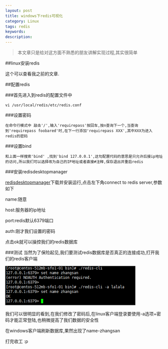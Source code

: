 ```yaml
---
layout: post
title: windows下redis可视化
category: Linux
tags: redis
keywords: 
description: 
---
```


>本文章只是给对这方面不熟悉的朋友讲解实现过程,其实很简单

##linux安装redis

这个可以查看我之前的文章.

##配置redis

###首先进入到redis的配置文件中

	vi /usr/local/redis/etc/redis.conf

###设置密码

	在命令行模式中 敲击'/',输入'requirepass'按回车,按n查询下一个,当查询到'requirepass foobared'时,在下一行添加'requirepass XXX',其中XXX为进入redis的密码

###设置bind

	和上面一样搜索'bind' ,找到'bind 127.0.0.1',这句配置代码的意思是只允许后接ip地址的访问,所以我们可以选择改为自己的IP地址或者直接#注释,保存退出并重启redis

###安装redisdesktopmanager

[redisdesktopmanager](http://redisdesktop.com/download)下载并安装运行,点击左下角connect to redis server,参数如下

name:随意

host:服务器的ip地址

port:redis默认6379端口

auth:刚才我们设置的密码

点击ok就可以操控我们的redis数据库

###测试
当然为了保险起见,我们要测试redis数据库是否真正的连接成功,打开我们的redis客户端

![1](/public/img/technology/redismanager2.png)

我们可以很明显的看到,在我们修改了密码后,在linux客户端登录要使用-a选项+密码才能正常登陆,也稍微提高了我们数据的安全性

在windows客户端刷新数据库,果然出现了name-zhangsan

打完收工 :p




